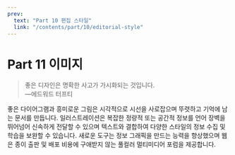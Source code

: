 ```yaml
---
prev:
  text: "Part 10 편집 스타일"
  link: "/contents/part/10/editorial-style"
---
```


# Part 11 이미지

> 좋은 디자인은 명확한 사고가 가시화되는 것입니다.<br>—에드워드 터프티

좋은 다이어그램과 흥미로운 그림은 시각적으로 시선을 사로잡으며 뚜렷하고 기억에 남는 문서를 만듭니다. 일러스트레이션은 복잡한 정량적 또는 공간적 정보를 언어 장벽을 뛰어넘어 신속하게 전달할 수 있으며 텍스트와 결합하여 다양한 스타일의 정보 수집 및 학습을 보완할 수 있습니다. 새로운 도구는 정보 그래픽을 만드는 능력을 향상했으며 웹은 종이 출판 및 배포 비용에 구애받지 않는 풀컬러 멀티미디어 포럼을 제공합니다.
